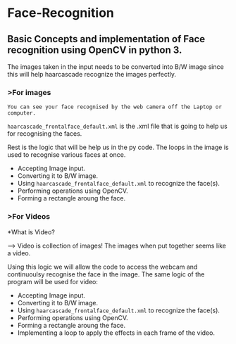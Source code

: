 # Face-Recognition ###
## Basic Concepts and implementation of Face recognition using OpenCV in python 3.

The images taken in the input needs to be converted into B/W image since this will help haarcascade recognize the images perfectly.

### >For images
    You can see your face recognised by the web camera off the Laptop or computer.

   `haarcascade_frontalface_default.xml` is the .xml file that is going to help us for recognising the faces.

   Rest is the logic that will be help us in the py code. 
   The loops in the image is used to recognise various faces at once.

  * Accepting Image input.
  * Converting it to B/W image.
  * Using `haarcascade_frontalface_default.xml` to recognize the face(s).
  * Performing operations using OpenCV.
  * Forming a rectangle aroung the face.

### >For Videos

  *What is Video?

  --> Video is collection of images! The images when put together seems like a video.

  Using this logic we will allow the code to access the webcam and continuoulsy recognise the face in the image.
  The same logic of the program will be used for video:

  * Accepting Image input.
  * Converting it to B/W image.
  * Using `haarcascade_frontalface_default.xml` to recognize the face(s).
  * Performing operations using OpenCV.
  * Forming a rectangle aroung the face.
  * Implementing a loop to apply the effects in each frame of the video.
